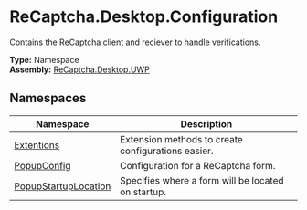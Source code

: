 # ReCaptcha.Desktop.Configuration
Contains the ReCaptcha client and reciever to handle verifications.

**Type:** Namespace
<br />
**Assembly:** [ReCaptcha.Desktop.UWP](/ReCaptcha.Desktop/reference/recaptcha.desktop.uwp/)

## Namespaces
| Namespace                                                    | Description                                                                      |
|--------------------------------------------------------------|----------------------------------------------------------------------------------|
| [Extentions](/ReCaptcha.Desktop/reference/recaptcha.desktop.uwp/configuration/extentions.html)              | Extension methods to create configurations easier. |
| [PopupConfig](/ReCaptcha.Desktop/reference/recaptcha.desktop.uwp/configuration/popupconfig.html)              | Configuration for a ReCaptcha form. |
| [PopupStartupLocation](/ReCaptcha.Desktop/reference/recaptcha.desktop.uwp/configuration/popupstartuplocation.html)              | Specifies where a form will be located on startup. |
